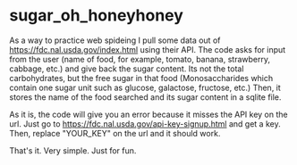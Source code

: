 # sugar_oh_honeyhoney

As a  way to practice web spideing I pull some data out of https://fdc.nal.usda.gov/index.html using their API.
The code asks for input from the user (name of food, for example, tomato, banana, strawberry, cabbage, etc.) and give back the sugar content.
Its not the total carbohydrates, but the free sugar in that food (Monosaccharides which contain one sugar unit such as glucose, galactose, fructose, etc.)
Then, it stores the name of the food searched and its sugar content in a sqlite file.

As it is, the code will give you an error because it misses the API key on the url.
Just go to https://fdc.nal.usda.gov/api-key-signup.html and get a key. Then, replace "YOUR_KEY" on the url and it should work.

That's it. Very simple. Just for fun.
